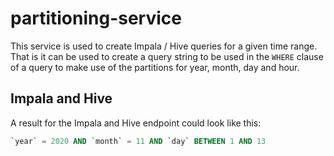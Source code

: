 # partitioning-service
This service is used to create Impala / Hive queries for a given time range.
That is it can be used to create a query string to be used in the `WHERE` clause of a query to make use of the
partitions for year, month, day and hour.

## Impala and Hive
A result for the Impala and Hive endpoint could look like this:

```sql
`year` = 2020 AND `month` = 11 AND `day` BETWEEN 1 AND 13
```
